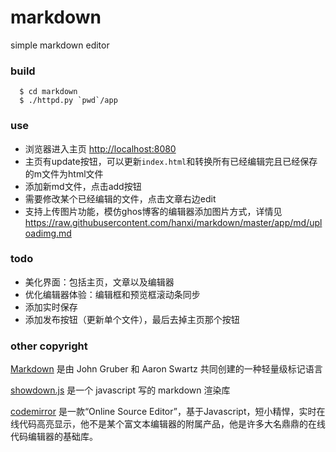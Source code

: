 markdown
========

simple markdown editor

### build
```
  $ cd markdown
  $ ./httpd.py `pwd`/app
```
  
### use

* 浏览器进入主页 <http://localhost:8080>
* 主页有update按钮，可以更新`index.html`和转换所有已经编辑完且已经保存的m文件为html文件
* 添加新md文件，点击add按钮
* 需要修改某个已经编辑的文件，点击文章右边edit
* 支持上传图片功能，模仿ghos博客的编辑器添加图片方式，详情见<https://raw.githubusercontent.com/hanxi/markdown/master/app/md/uploadimg.md>

### todo

* 美化界面：包括主页，文章以及编辑器
* 优化编辑器体验：编辑框和预览框滚动条同步
* 添加实时保存
* 添加发布按钮（更新单个文件），最后去掉主页那个按钮


### other copyright

[Markdown](http://daringfireball.net/projects/markdown/) 是由 John Gruber 和 Aaron Swartz 共同创建的一种轻量级标记语言

[showdown.js](http://yanghao.org/tools/markdown.html) 是一个 javascript 写的 markdown 渲染库

[codemirror](http://codemirror.net)  是一款“Online Source Editor”，基于Javascript，短小精悍，实时在线代码高亮显示，他不是某个富文本编辑器的附属产品，他是许多大名鼎鼎的在线代码编辑器的基础库。

